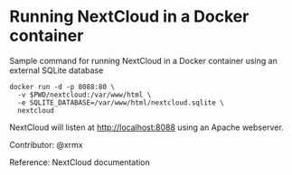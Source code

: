 # Running NextCloud in a Docker container

Sample command for running NextCloud in a Docker container using an external SQLite database

```
docker run -d -p 8088:80 \
  -v $PWD/nextcloud:/var/www/html \
  -e SQLITE_DATABASE=/var/www/html/nextcloud.sqlite \
  nextcloud
```

NextCloud will listen at <http://localhost:8088> using an Apache webserver.

Contributor: @xrmx

Reference: NextCloud documentation

<!-- EOF -->
